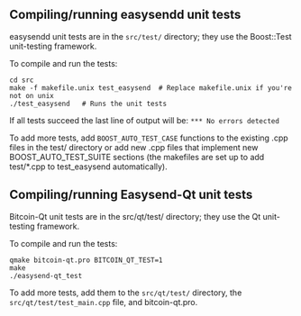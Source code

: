 Compiling/running easysendd unit tests
------------------------------------

easysendd unit tests are in the `src/test/` directory; they
use the Boost::Test unit-testing framework.

To compile and run the tests:

	cd src
	make -f makefile.unix test_easysend  # Replace makefile.unix if you're not on unix
	./test_easysend   # Runs the unit tests

If all tests succeed the last line of output will be:
`*** No errors detected`

To add more tests, add `BOOST_AUTO_TEST_CASE` functions to the existing
.cpp files in the test/ directory or add new .cpp files that
implement new BOOST_AUTO_TEST_SUITE sections (the makefiles are
set up to add test/*.cpp to test_easysend automatically).


Compiling/running Easysend-Qt unit tests
---------------------------------------

Bitcoin-Qt unit tests are in the src/qt/test/ directory; they
use the Qt unit-testing framework.

To compile and run the tests:

	qmake bitcoin-qt.pro BITCOIN_QT_TEST=1
	make
	./easysend-qt_test

To add more tests, add them to the `src/qt/test/` directory,
the `src/qt/test/test_main.cpp` file, and bitcoin-qt.pro.
